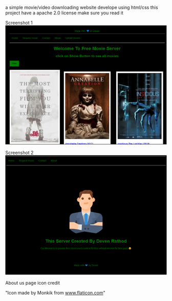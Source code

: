a simple movie/video downloading website develope using html/css
this project have a apache 2.0 license make sure you read it


Screenshot 1
![Image of Project](https://github.com/DevenRathod2/simple-movie-website-html/blob/master/assets/screenshot1.png)


Screenshot 2
![Image of Project](https://github.com/DevenRathod2/simple-movie-website-html/blob/master/assets/screenshot2.png)


About us page icon credit

"Icon made by Monkik from www.flaticon.com"
